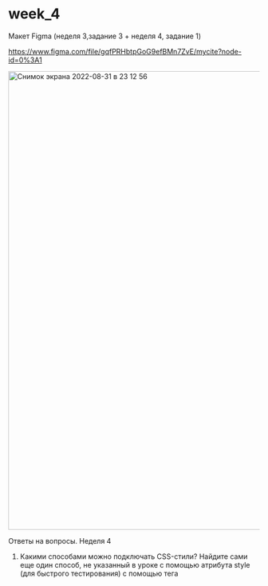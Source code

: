 # week_4

Макет Figma (неделя 3,задание 3 + неделя 4, задание 1)

https://www.figma.com/file/gqfPRHbtpGoG9efBMn7ZvE/mycite?node-id=0%3A1


<img width="919" alt="Снимок экрана 2022-08-31 в 23 12 56" src="https://user-images.githubusercontent.com/110172816/187779524-17b010ec-9b22-4b12-b242-39ce2e4f0a2a.png">

Ответы на вопросы. Неделя 4

1. Какими способами можно подключать CSS-стили? Найдите сами еще один способ, не указанный в уроке
с помощью атрибута style (для быстрого тестирования)
с помощью тега <style> (свойства css находятся в самом документе, описываются в заголовке веб-страницы)
с помощью тега <link> (подключаются стили, которые располагаются в отдельном файле - самый оптимальный способ)
с помощью команды @import (импортируется содержание css файла

2. Зачем нужен Normalize.css?
Он обеспечивает поддержку разных браузеров, чтобы сайт в разных браузерах выглядел более менее одинаково, помогает сохранять полезные настройки браузера, нормализовать стили, устанавливает единый размер шрифта, корректирует ошибки браузера.

3. Что такое CSS-директивы?
Это операторы CSS, команды, которые начинаются со знака @ и показывают CSS как себя вести.

4. В чем разница между **margin** и **padding**?
С помощью **margin** мы создаем внешний отступ от элемента, а с помощью **padding** создаем внутренние отступы, то есть содержимое элемента будет удаленно от его внутренних границ на указанные значения.

5. Как в CSS определяются приоритеты?
Когда в разных CSS-правилах есть одинаковые свойства с разными значениями, то они конфликтуют. Поэтому необходимо расставить приоритеты, чтобы определить какое из свойств важнее.
специфичность селектора разбивается на 4 группы: a,b,c,d.
полученное значение приводится к числу
селектор, обладающий большим значением специфичности, обладает и большим приоритетом
Какое из свойств будет приоритетнее - `#link .main` или `span #login`?
с этим мне сложно разобраться, пытаюсь понять по простым источникам))

6. В чем разница между CSS1 и CSS3?
CSS1 является базовой версией и не поддерживает адаптивный дизайн. CSS3 является последней версией и поддерживает адаптивный дизайн
CSS1 нельзя разбить на модули, а CSS3 можно.
CSS1 не совместим с CSS3, в то время как CSS3 совместим с CSS1
В CSS1 используются только безопасные для сети шрифты, которые каждый компьютер устанавливает и распознает, а в CSS3 используются специальные шрифты, которые можно загрузить на сервер и запустить с помощью кода CSS

7. Что такое псевдоклассы? А псевдоэлементы?
Псевдоклассы - это селекторы, которые определяют состояние уже существующих элементов, которое может меняться при определенных условиях.
Псевдоэлементы – это селекторы, которые определяют область элементов, которая изначально отсутствует в дереве документа. Эта область создается искусственно с помощью CSS.
Псевдоклассы определяют именно состояние элементов, которые уже существуют на странице, а псевдоэлементы создают области (искусственные элементы), которых изначально на веб-странице не было

8. Изучите статью про “плохие” теги [https://msiter.ru/tutorials/html-srednego-urovnya/plokhie-tegi](https://msiter.ru/tutorials/html-srednego-urovnya/plokhie-tegi) и пришлите список тегов, которые нежелательно использовать
<u>
<center>
<layer>
<blink>
<marquee>
<font>

9. Как можно подключать шрифты локально?
с помощью правила @font-face
Оно позволяет определить настройки шрифтов, а также загрузить специфичный шрифт на компьютер
При использовании этого способа файлы с шрифтами хранятся вместе с остальными файлами сайта.
Шрифты скачиваются со специальных ресурсов. После того, как шрифты загружены на компьютер, их необходимо подключить в CSS, для этого используется правило @font-face.

10. Почему не стоит использовать сокращенную запись без необходимости? И если все же использовать, как это делать правильно?
Сокращенная запись уменьшает размер кода, что очень удобно, но некоторые свойства без дополнительных значений могут потерять свою актуальность. Поэтому если уж и использовать сокращенную запись, то группируя свойства по смыслу.

11. Разберитесь самостоятельно, как сделать анимацию через CSS
Анимация в CSS делается с помощью 2 свойств:
@keyframes
animation
Объявляем правило @keyframes
Оно позволяет создавать анимацию с помощью набора ключевых кадров.
Записывается так
@keyframes имя анимации { список правил }
Эти кадры определяют какие свойства на каком шаге будут анимированы
После объявления правила @keyframes, мы можем ссылаться на него в свойстве animation, которое прописываем в стилях самого элемента для анимации.


Закрепите навыки работы с селекторами в забавной игре https://flukeout.github.io/
<img width="1280" alt="Снимок экрана 2022-09-01 в 00 45 08" src="https://user-images.githubusercontent.com/110172816/187790984-98eae0da-4705-4057-a761-7fd894db6da5.png">
